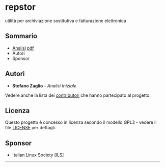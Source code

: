 # repstor
utilità per archiviazione sostitutiva e fatturazione elettronica

## Sommario
* [Analisi] [pdf](https://gitprint.com/zonafets/repstor/blob/master/doc/analisi.md)
* Autori
* Sponsor

## Autori

* **Stefano Zaglio** - *Analisi Iniziale* 

Vedere anche la lista dei [contributori](doc/progetto.md) che hanno partecipato al progetto.

## Licenza
Questo progetto è concesso in licenza secondo il modello GPL3 - vedere il file [LICENSE](LICENSE) per dettagli.

## Sponsor
* Italian Linux Society [ILS]

-------------------------------------------
[Analisi]: https://github.com/zonafets/repstor/blob/master/doc/analisi.md
